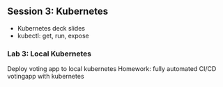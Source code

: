 ## Session 3: Kubernetes
  * Kubernetes deck slides
  * kubectl: get, run, expose

### Lab 3: Local Kubernetes
  Deploy voting app to local kubernetes
  Homework: fully automated CI/CD votingapp with kubernetes
